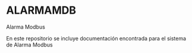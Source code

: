 # ALARMAMDB
Alarma Modbus

En este repositorio se incluye documentación encontrada para el sistema de Alarma Modbus
